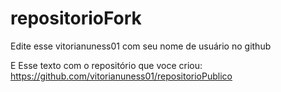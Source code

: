 # repositorioFork

Edite esse vitorianuness01 com seu nome de usuário no github


E Esse texto com o repositório que voce criou: https://github.com/vitorianuness01/repositorioPublico
